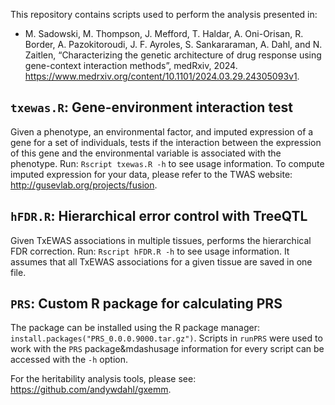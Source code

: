 This repository contains scripts used to perform the analysis presented in:

* M. Sadowski, M. Thompson, J. Mefford, T. Haldar, A. Oni-Orisan, R. Border, A. Pazokitoroudi, J. F. Ayroles, S. Sankararaman, A. Dahl, and N. Zaitlen, “Characterizing the genetic architecture of drug response using gene-context interaction methods”, medRxiv, 2024. https://www.medrxiv.org/content/10.1101/2024.03.29.24305093v1.

## `txewas.R`: Gene-environment interaction test
Given a phenotype, an environmental factor, and imputed expression of a gene for a set of individuals, tests if the interaction between the expression of this gene and the environmental variable is associated with the phenotype. Run: `Rscript txewas.R -h` to see usage information. To compute imputed expression for your data, please refer to the TWAS website: http://gusevlab.org/projects/fusion.

## `hFDR.R`: Hierarchical error control with TreeQTL
Given TxEWAS associations in multiple tissues, performs the hierarchical FDR correction. Run: `Rscript hFDR.R -h` to see usage information. It assumes that all TxEWAS associations for a given tissue are saved in one file.

## `PRS`: Custom R package for calculating PRS
The package can be installed using the R package manager: `install.packages("PRS_0.0.0.9000.tar.gz")`. Scripts in `runPRS` were used to work with the `PRS` package&mdashusage information for every script can be accessed with the `-h` option.

For the heritability analysis tools, please see: https://github.com/andywdahl/gxemm.

